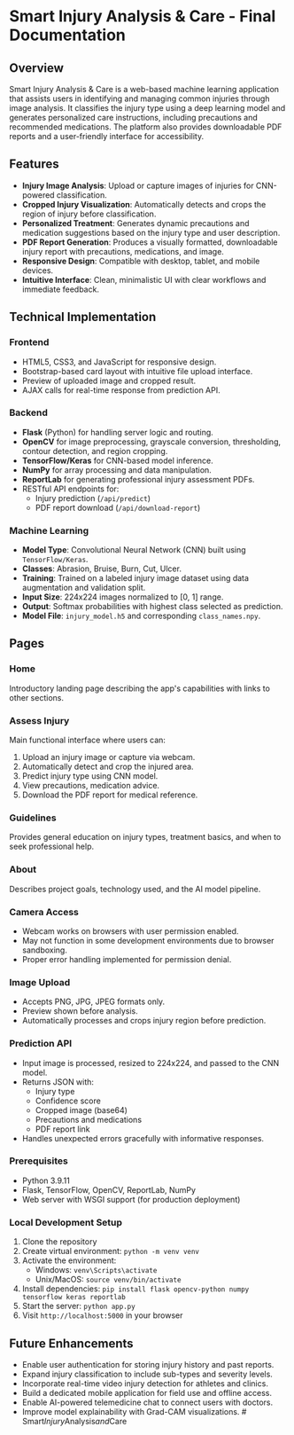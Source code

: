 # Smart Injury Analysis & Care - Final Documentation

## Overview
Smart Injury Analysis & Care is a web-based machine learning application that assists users in identifying and managing common injuries through image analysis. It classifies the injury type using a deep learning model and generates personalized care instructions, including precautions and recommended medications. The platform also provides downloadable PDF reports and a user-friendly interface for accessibility.

## Features
- **Injury Image Analysis**: Upload or capture images of injuries for CNN-powered classification.
- **Cropped Injury Visualization**: Automatically detects and crops the region of injury before classification.
- **Personalized Treatment**: Generates dynamic precautions and medication suggestions based on the injury type and user description.
- **PDF Report Generation**: Produces a visually formatted, downloadable injury report with precautions, medications, and image.
- **Responsive Design**: Compatible with desktop, tablet, and mobile devices.
- **Intuitive Interface**: Clean, minimalistic UI with clear workflows and immediate feedback.

## Technical Implementation

### Frontend
- HTML5, CSS3, and JavaScript for responsive design.
- Bootstrap-based card layout with intuitive file upload interface.
- Preview of uploaded image and cropped result.
- AJAX calls for real-time response from prediction API.

### Backend
- **Flask** (Python) for handling server logic and routing.
- **OpenCV** for image preprocessing, grayscale conversion, thresholding, contour detection, and region cropping.
- **TensorFlow/Keras** for CNN-based model inference.
- **NumPy** for array processing and data manipulation.
- **ReportLab** for generating professional injury assessment PDFs.
- RESTful API endpoints for:
  - Injury prediction (`/api/predict`)
  - PDF report download (`/api/download-report`)

### Machine Learning
- **Model Type**: Convolutional Neural Network (CNN) built using `TensorFlow/Keras`.
- **Classes**: Abrasion, Bruise, Burn, Cut, Ulcer.
- **Training**: Trained on a labeled injury image dataset using data augmentation and validation split.
- **Input Size**: 224x224 images normalized to [0, 1] range.
- **Output**: Softmax probabilities with highest class selected as prediction.
- **Model File**: `injury_model.h5` and corresponding `class_names.npy`.

## Pages

### Home
Introductory landing page describing the app's capabilities with links to other sections.

### Assess Injury
Main functional interface where users can:
1. Upload an injury image or capture via webcam.
2. Automatically detect and crop the injured area.
3. Predict injury type using CNN model.
4. View precautions, medication advice.
5. Download the PDF report for medical reference.

### Guidelines
Provides general education on injury types, treatment basics, and when to seek professional help.

### About
Describes project goals, technology used, and the AI model pipeline.

### Camera Access
- Webcam works on browsers with user permission enabled.
- May not function in some development environments due to browser sandboxing.
- Proper error handling implemented for permission denial.

### Image Upload
- Accepts PNG, JPG, JPEG formats only.
- Preview shown before analysis.
- Automatically processes and crops injury region before prediction.

### Prediction API
- Input image is processed, resized to 224x224, and passed to the CNN model.
- Returns JSON with:
  - Injury type
  - Confidence score
  - Cropped image (base64)
  - Precautions and medications
  - PDF report link
- Handles unexpected errors gracefully with informative responses.

### Prerequisites
- Python 3.9.11
- Flask, TensorFlow, OpenCV, ReportLab, NumPy
- Web server with WSGI support (for production deployment)

### Local Development Setup
1. Clone the repository
2. Create virtual environment: `python -m venv venv`
3. Activate the environment:
   - Windows: `venv\Scripts\activate`
   - Unix/MacOS: `source venv/bin/activate`
4. Install dependencies: `pip install flask opencv-python numpy tensorflow keras reportlab`
5. Start the server: `python app.py`
6. Visit `http://localhost:5000` in your browser

## Future Enhancements
- Enable user authentication for storing injury history and past reports.
- Expand injury classification to include sub-types and severity levels.
- Incorporate real-time video injury detection for athletes and clinics.
- Build a dedicated mobile application for field use and offline access.
- Enable AI-powered telemedicine chat to connect users with doctors.
- Improve model explainability with Grad-CAM visualizations.
#   S m a r t _ I n j u r y _ A n a l y s i s _ a n d _ C a r e 
 
 
